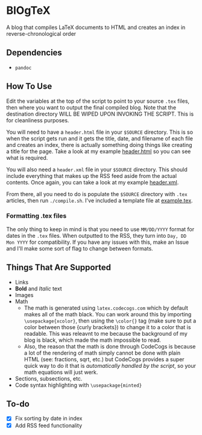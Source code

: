 # BlOgTeX
A blog that compiles LaTeX documents to HTML and creates an index in reverse-chronological order

## Dependencies
- `pandoc`

## How To Use
Edit the variables at the top of the script to point to your source `.tex` files, then where you want to output the final compiled blog. Note that the destination directory WILL BE WIPED UPON INVOKING THE SCRIPT. This is for cleanliness purposes.

You will need to have a `header.html` file in your `$SOURCE` directory. This is so when the script gets run and it gets the title, date, and filename of each file and creates an index, there is actually something doing things like creating a title for the page. Take a look at my example [header.html](blog-tex/header.html) so you can see what is required.

You will also need a `header.xml` file in your `$SOURCE` directory. This should include everything that makes up the RSS feed aside from the actual contents. Once again, you can take a look at my example [header.xml](blog-tex/header.xml).

From there, all you need to do is populate the `$SOURCE` directory with `.tex` articles, then run `./compile.sh`. I've included a template file at [example.tex](blog-tex/example.tex).

### Formatting .tex files
The only thing to keep in mind is that you need to use `MM/DD/YYYY` format for dates in the `.tex` files. When outputted to the RSS, they turn into `Day, DD Mon YYYY` for compatibility. If you have any issues with this, make an Issue and I'll make some sort of flag to change between formats.

## Things That Are Supported
- Links
- **Bold** and *Italic* text
- Images
- Math
  - The math is generated using `latex.codecogs.com` which by default makes all of the math black. You can work around this by importing `\usepackage{xcolor}`, then using the `\color{}` tag (make sure to put a color between those {curly brackets}) to change it to a color that is readable. This was releavnt to me because the background of my blog is black, which made the math impossible to read.
  - Also, the reason that the math is done through CodeCogs is because a lot of the rendering of math simply cannot be done with plain HTML (see: fractions, sqrt, etc.) but CodeCogs provides a super quick way to do it that is *automatically handled by the script*, so your math equations will just werk.
- Sections, subsections, etc.
- Code syntax highlighting with `\usepackage{minted}`

## To-do
- [x] Fix sorting by date in index
- [x] Add RSS feed functionality
